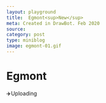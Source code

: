 ```yaml
---
layout: playground
title:  Egmont<sup>New</sup>
meta: Created in DrawBot. Feb 2020
source: 
category: post
type: miniblog
image: egmont-01.gif
---
```


# Egmont
✈️Uploading


